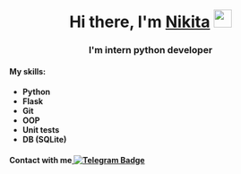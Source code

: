<h1 align="center">Hi there, I'm <a href="https://daniilshat.ru/" target="_blank">Nikita</a> 
<img src="https://github.com/blackcater/blackcater/raw/main/images/Hi.gif" height="32"/></h1>
<h3 align="center">I'm intern python developer</h3>
<h4 align="left">My skills:</h4>
<h4 align="left"><ul>
    <li>Python</li>
    <li>Flask</li>
    <li>Git</li>
    <li>OOP</li>
    <li>Unit tests</li>
    <li>DB (SQLite)</li>
</ul></h4>

<div id="badges">
  <h4 align='left'>Contact with me<a href="https://t.me/bchkrvn">
    <img src="https://img.shields.io/badge/Telegram-blue?style=for-the-badge&logo=telegram&logoColor=white" alt="Telegram Badge"/>
      </a></h4>
</div>
